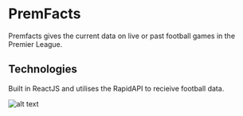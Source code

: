 # PremFacts

Premfacts gives the current data on live or past football games in the Premier League. 

## Technologies
Built in ReactJS and utilises the RapidAPI to recieive football data.

![alt text](https://github.com/sgmselli/PremierLeague-statistics/assets/99349293/30067fc6-12b4-43f2-a3d8-c15fde39f9b6)

